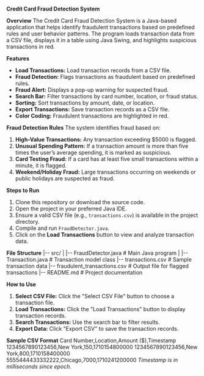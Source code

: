 **Credit Card Fraud Detection System**

**Overview**
  The Credit Card Fraud Detection System is a Java-based application that helps identify fraudulent transactions based on predefined rules and user behavior patterns. The program loads transaction data from a CSV file, displays it in a table using Java Swing, and highlights suspicious transactions in red.

**Features**
- **Load Transactions:** Load transaction records from a CSV file.
- **Fraud Detection:** Flags transactions as fraudulent based on predefined rules.
- **Fraud Alert:** Displays a pop-up warning for suspected fraud.
- **Search Bar:** Filter transactions by card number, location, or fraud status.
- **Sorting:** Sort transactions by amount, date, or location.
- **Export Transactions:** Save transaction records as a CSV file.
- **Color Coding:** Fraudulent transactions are highlighted in red.

**Fraud Detection Rules**
The system identifies fraud based on:
1. **High-Value Transactions:** Any transaction exceeding $5000 is flagged.
2. **Unusual Spending Pattern:** If a transaction amount is more than five times the user’s average spending, it is marked as suspicious.
3. **Card Testing Fraud:** If a card has at least five small transactions within a minute, it is flagged.
4. **Weekend/Holiday Fraud:** Large transactions occurring on weekends or public holidays are suspected as fraud.

**Steps to Run**
1. Clone this repository or download the source code.
2. Open the project in your preferred Java IDE.
3. Ensure a valid CSV file (e.g., `transactions.csv`) is available in the project directory.
4. Compile and run `FraudDetector.java`.
5. Click on the **Load Transactions** button to view and analyze transaction data.

**File Structure**
|-- src/
|   |-- FraudDetector.java    # Main Java program
|   |-- Transaction.java      # Transaction model class
|-- transactions.csv          # Sample transaction data
|-- fraudulent_transactions.csv # Output file for flagged transactions
|-- README.md                 # Project documentation

**How to Use**
1. **Select CSV File:** Click the "Select CSV File" button to choose a transaction file.
2. **Load Transactions:** Click the "Load Transactions" button to display transaction records.
3. **Search Transactions:** Use the search bar to filter results.
4. **Export Data:** Click "Export CSV" to save the transaction records.

**Sample CSV Format**
Card Number,Location,Amount ($),Timestamp
1234567890123456,New York,150,1710154800000
1234567890123456,New York,800,1710158400000
5555444433332222,Chicago,7000,1710241200000 
*Timestamp is in milliseconds since epoch.*



